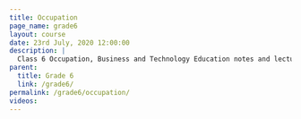 ```yaml
---
title: Occupation
page_name: grade6
layout: course
date: 23rd July, 2020 12:00:00
description: |
  Class 6 Occupation, Business and Technology Education notes and lectures in Nepali
parent:
  title: Grade 6
  link: /grade6/
permalink: /grade6/occupation/
videos:
---
```

